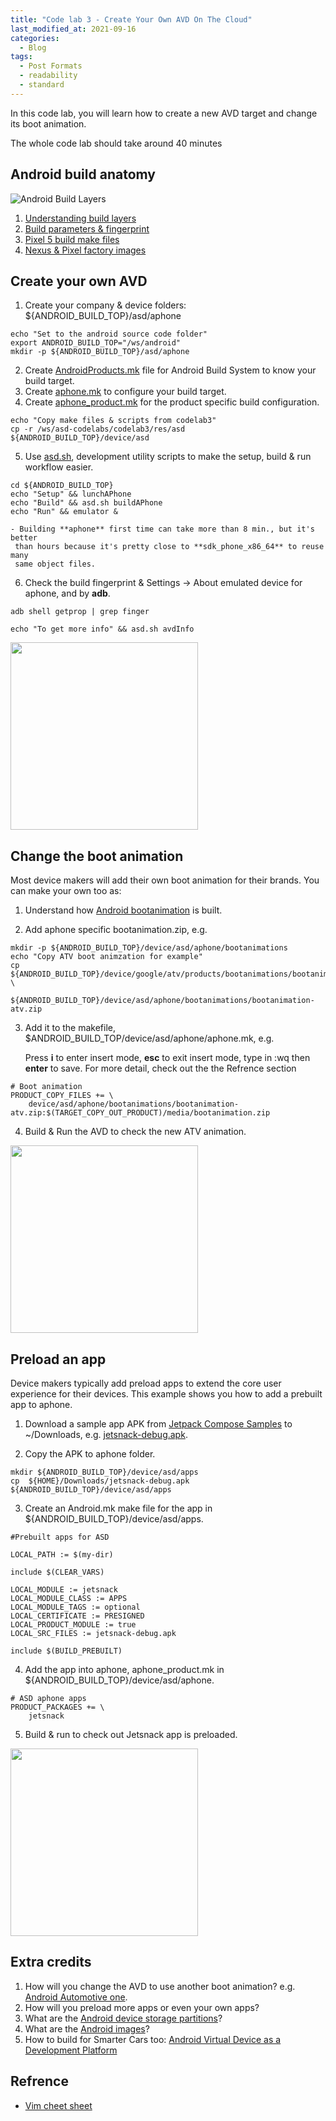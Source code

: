 ```yaml
---
title: "Code lab 3 - Create Your Own AVD On The Cloud"
last_modified_at: 2021-09-16
categories:
  - Blog
tags:
  - Post Formats
  - readability
  - standard
---
```


In this code lab, you will learn how to create a new AVD target and change its
boot animation.

The whole code lab should take around 40 minutes

## Android build anatomy
![Android Build Layers](res/Android_Build_Layers.png)
1. [Understanding build layers](https://source.android.com/setup/develop/new-device#build-layers)
2. [Build parameters & fingerprint](https://source.android.com/compatibility/android-cdd#3_2_2_build_parameters)
3. [Pixel 5 build make files](https://cs.android.com/android/platform/superproject/+/master:device/google/redfin/)
4. [Nexus & Pixel factory images](https://developers.google.com/android/images#redfin)

## Create your own AVD
1. Create your company & device folders: ${ANDROID_BUILD_TOP}/asd/aphone
```
echo "Set to the android source code folder"
export ANDROID_BUILD_TOP="/ws/android"
mkdir -p ${ANDROID_BUILD_TOP}/asd/aphone
```

2. Create [AndroidProducts.mk](res/asd/AndroidProducts.mk) file for Android
Build System to know your build target.
3. Create [aphone.mk](res/asd/aphone/aphone.mk) to configure your build target.
4. Create [aphone_product.mk](res/asd/aphone/aphone_product.mk) for the product
specific build configuration.
```
echo "Copy make files & scripts from codelab3"
cp -r /ws/asd-codelabs/codelab3/res/asd ${ANDROID_BUILD_TOP}/device/asd
```
5. Use [asd.sh](../asd.sh), development utility scripts to make the setup, build
 & run workflow easier.
```
cd ${ANDROID_BUILD_TOP}
echo "Setup" && lunchAPhone
echo "Build" && asd.sh buildAPhone
echo "Run" && emulator &
```

    - Building **aphone** first time can take more than 8 min., but it's better
     than hours because it's pretty close to **sdk_phone_x86_64** to reuse many
     same object files.

6. Check the build fingerprint & Settings -> About emulated device for aphone,
and by **adb**.
```
adb shell getprop | grep finger

echo "To get more info" && asd.sh avdInfo
```

<img src="res/aphone-about.png" width="300">

## Change the boot animation
Most device makers will add their own boot animation for their brands. You can
make your own too as:

1. Understand how [Android bootanimation](https://android.googlesource.com/platform/frameworks/base/+/master/cmds/bootanimation/FORMAT.md)
is built.

2. Add aphone specific bootanimation.zip, e.g.
```
mkdir -p ${ANDROID_BUILD_TOP}/device/asd/aphone/bootanimations
echo "Copy ATV boot animzation for example"
cp ${ANDROID_BUILD_TOP}/device/google/atv/products/bootanimations/bootanimation.zip \
   ${ANDROID_BUILD_TOP}/device/asd/aphone/bootanimations/bootanimation-atv.zip
```

3. Add it to the makefile, $ANDROID_BUILD_TOP/device/asd/aphone/aphone.mk, e.g.

    Press **i** to enter insert mode, **esc** to exit insert mode, type in :wq then **enter** to save. For more detail, check out the the Refrence section
```
# Boot animation
PRODUCT_COPY_FILES += \
    device/asd/aphone/bootanimations/bootanimation-atv.zip:$(TARGET_COPY_OUT_PRODUCT)/media/bootanimation.zip
```

4. Build & Run the AVD to check the new ATV animation.
<img src="res/bootanimation-atv.gif" width="300">

## Preload an app
Device makers typically add preload apps to extend the core user experience for
their devices. This example shows you how to add a prebuilt app to aphone.
1. Download a sample app APK from [Jetpack Compose Samples](https://github.com/android/compose-samples#jetpack-compose-samples)
to ~/Downloads, e.g. [jetsnack-debug.apk](https://github.com/android/compose-samples/releases/tag/v1.0.0-beta07).

2. Copy the APK to aphone folder.
```
mkdir ${ANDROID_BUILD_TOP}/device/asd/apps
cp  ${HOME}/Downloads/jetsnack-debug.apk ${ANDROID_BUILD_TOP}/device/asd/apps
```

3. Create an Android.mk make file for the app in ${ANDROID_BUILD_TOP}/device/asd/apps.
```
#Prebuilt apps for ASD

LOCAL_PATH := $(my-dir)

include $(CLEAR_VARS)

LOCAL_MODULE := jetsnack
LOCAL_MODULE_CLASS := APPS
LOCAL_MODULE_TAGS := optional
LOCAL_CERTIFICATE := PRESIGNED
LOCAL_PRODUCT_MODULE := true
LOCAL_SRC_FILES := jetsnack-debug.apk

include $(BUILD_PREBUILT)
```
4. Add the app into aphone, aphone_product.mk in ${ANDROID_BUILD_TOP}/device/asd/aphone.
```
# ASD aphone apps
PRODUCT_PACKAGES += \
    jetsnack
```
5. Build & run to check out Jetsnack app is preloaded.
<img src="res/jetsnack.gif" width="300">

## Extra credits
1. How will you change the AVD to use another boot animation? e.g. [Android Automotive one](https://cs.android.com/android/platform/superproject/+/master:packages/services/Car/car_product/bootanimations/).
2. How will you preload more apps or even your own apps?
3. What are the [Android device storage partitions](https://source.android.com/devices/bootloader/partitions)?
4. What are the [Android images](https://source.android.com/devices/bootloader/images)?
5. How to build for Smarter Cars too: [Android Virtual Device as a Development
Platform](https://source.android.com/devices/automotive/start/avd?hl=en)

## Refrence
- [Vim cheet sheet](https://vim.rtorr.com/)
